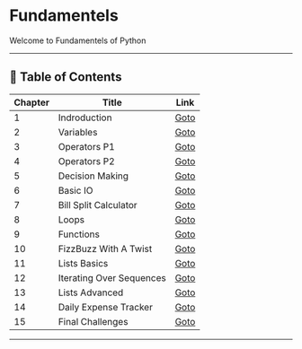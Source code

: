 # Fundamentels

Welcome to Fundamentels of Python

---

## 📅 Table of Contents

| Chapter | Title                       | Link                      |
|---------|-----------------------------|---------------------------|
| 1       | Indroduction                | [Goto](C01/README.md)     |
| 2       | Variables                   | [Goto](C02/README.md)     |
| 3       | Operators P1                | [Goto](C03/README.md)     |
| 4       | Operators P2                | [Goto](C04/README.md)     |
| 5       | Decision Making             | [Goto](C05/README.md)     |
| 6       | Basic IO                    | [Goto](C06/README.md)     |
| 7       | Bill Split Calculator       | [Goto](C07/README.md)     |
| 8       | Loops                       | [Goto](C08/README.md)     |
| 9       | Functions                   | [Goto](C09/README.md)     |
| 10      | FizzBuzz With A Twist       | [Goto](C10/README.md)     |
| 11      | Lists Basics                | [Goto](C11/README.md)     |
| 12      | Iterating Over Sequences    | [Goto](C12/README.md)     |
| 13      | Lists Advanced              | [Goto](C13/README.md)     |
| 14      | Daily Expense Tracker       | [Goto](C14/README.md)     |
| 15      | Final Challenges            | [Goto](C15/README.md)     |


---

